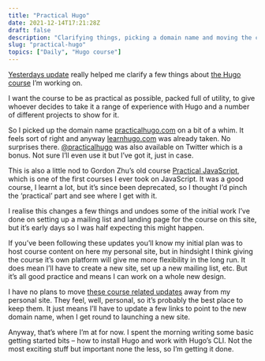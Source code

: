 ```yaml
---
title: "Practical Hugo"
date: 2021-12-14T17:21:28Z
draft: false
description: "Clarifying things, picking a domain name and moving the course I’m working on to it’s own home on the web."
slug: "practical-hugo"
topics: ["Daily", "Hugo course"]
---
```


[Yesterdays update](/updates/course-utility) really helped me clarify a few things about [the Hugo course](/learn-hugo) I’m working on. 

I want the course to be as practical as possible, packed full of utility, to give whoever decides to take it a range of experience with Hugo and a number of different projects to show for it. 

So I picked up the domain name [practicalhugo.com](http://practicalhugo.com) on a bit of a whim. It feels sort of right and anyway [learnhugo.com](http://learnhugo.com) was already taken. No surprises there. [@practicalhugo](https://twitter.com/practicalhugo) was also available on Twitter which is a bonus. Not sure I’ll even use it but I’ve got it, just in case.

This is also a little nod to Gordon Zhu’s old course [Practical JavaScript](https://watchandcode.com/), which is one of the first courses I ever took on JavaScript. It was a good course, I learnt a lot, but it’s since been deprecated, so I thought I’d pinch the ‘practical’ part and see where I get with it.

I realise this changes a few things and undoes some of the initial work I’ve done on setting up a mailing list and landing page for the course on this site, but it’s early days so I was half expecting this might happen.

If you’ve been following these updates you’ll know my initial plan was to host course content on here my personal site, but in hindsight I think giving the course it’s own platform will give me more flexibility in the long run. It does mean I’ll have to create a new site, set up a new mailing list, etc. But it’s all good practice and means I can work on a whole new design.

I have no plans to move [these course related updates](/learn-hugo/#updates) away from my personal site. They feel, well, personal, so it’s probably the best place to keep them. It just means I’ll have to update a few links to point to the new domain name, when I get round to launching a new site.

Anyway, that’s where I’m at for now. I spent the morning writing some basic getting started bits – how to install Hugo and work with Hugo’s CLI. Not the most exciting stuff but important none the less, so I’m getting it done.